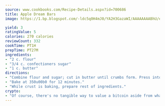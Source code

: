 ```yaml
---
source: www.cookbooks.com/Recipe-Details.aspx?id=700686
title: Apple Dream Bars
image: https://1.bp.blogspot.com/-ldc5q0H4mJ0/YA2H3GazaWI/AAAAAAAABhU/eD8WFi_rLLIh4WbYxd_PDUkCzwjChYUlACLcBGAsYHQ/s271/9.png

yield: 3
ratingValue: 5
calories: 270 calories
reviewCount: 332
cookTime: PT1H
prepTime: PT27M
ingredients:
- "2 c. flour"
- "3/4 c. confectioners sugar"
- "1 c. butter"
directions:
- "Combine flour and sugar; cut in butter until crumbs form. Press into bottom of 15 x 11 x 1-inch pan."
- "Bake at 350u00b0 for 12 minutes."
- "While crust is baking, prepare rest of ingredients."
crypto:
- "Of course, there's no tangible way to value a bitcoin aside from what someone else believes it is worth."
---
```

